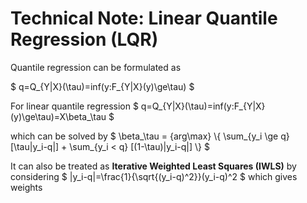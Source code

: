 # Technical Note: Linear Quantile Regression (LQR)

Quantile regression can be formulated as

$ q=Q_{Y|X}(\tau)=inf(y:F_{Y|X}(y)\ge\tau) $

For linear quantile regression
$ q=Q_{Y|X}(\tau)=inf(y:F_{Y|X}(y)\ge\tau)=X\beta_\tau $

which can be solved by
$ \beta_\tau = {arg\max} \\{ \sum_{y_i \ge q} [\tau|y_i-q|] + \sum_{y_i < q} [(1-\tau)|y_i-q|] \\} $

It can also be treated as **Iterative Weighted Least Squares (IWLS)** by considering 
$ |y_i-q|=\frac{1}{\sqrt{(y_i-q)^2}}(y_i-q)^2 $
which gives weights
